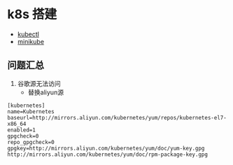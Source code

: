# k8s 搭建

- [kubectl](https://kubernetes.io/zh/docs/tasks/tools/install-kubectl-linux/)
- [minikube](https://minikube.sigs.k8s.io/docs/start/)

## 问题汇总

1. 谷歌源无法访问
   - 替换aliyun源

```
[kubernetes]
name=Kubernetes
baseurl=http://mirrors.aliyun.com/kubernetes/yum/repos/kubernetes-el7-x86_64
enabled=1
gpgcheck=0
repo_gpgcheck=0
gpgkey=http://mirrors.aliyun.com/kubernetes/yum/doc/yum-key.gpg http://mirrors.aliyun.com/kubernetes/yum/doc/rpm-package-key.gpg
```


